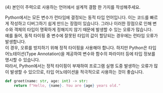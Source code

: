 (4) 본인이 주력으로 사용하는 언어에서 설계적 결함 한 가지를 작성해주세요.

Python에서는 모든 변수가 런타임에 결정되는 동적 타입 언어입니다. 이는 코드를 빠르게 작성하고 디버그하기 쉽게 만드는 장점이 있습니다. 
그러나 이러한 장점으로 인해 변수와 객체의 타입이 명확하게 정해지지 않기 때문에 발생할 수 있는 오류가 많습니다. \
예를 들어, 동적 타이핑 중 변수에 잘못된 타입의 값이 할당되는 경우에는 런타임 오류가 발생합니다. \
이 경우, 오류를 방지하기 위해 정적 타이핑을 사용해야 합니다. 하지만 Python은 타입 어노테이션(Type Annotation)을 제공하여 변수와 함수의 파라미터 등에 타입 정보를 명시할 수 있습니다. \
따라서, Python에서는 정적 타이핑이 부재하여 프로그램 실행 도중 발생하는 오류가 많이 발생할 수 있으므로, 타입 어노테이션을 적극적으로 사용하는 것이 좋습니다.

```python
def greet(name: str, age: int) -> str:
    return f"Hello, {name}. You are {age} years old."
```
